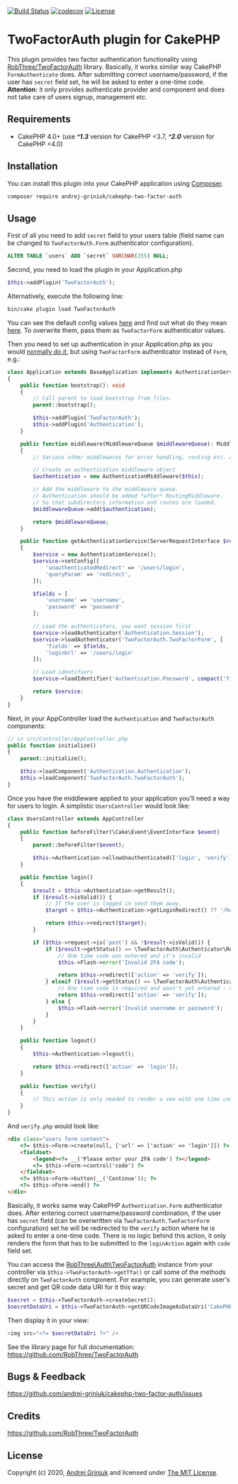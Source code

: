[![Build Status](https://img.shields.io/travis/andrej-griniuk/cakephp-two-factor-auth/master.svg?style=flat-square)](https://travis-ci.org/andrej-griniuk/cakephp-two-factor-auth)
[![codecov](https://codecov.io/gh/andrej-griniuk/cakephp-two-factor-auth/branch/master/graph/badge.svg)](https://codecov.io/gh/andrej-griniuk/cakephp-two-factor-auth)
[![License](https://img.shields.io/badge/license-MIT-blue.svg?style=flat-square)](LICENSE)

# TwoFactorAuth plugin for CakePHP

This plugin provides two factor authentication functionality using [RobThree/TwoFactorAuth](https://github.com/RobThree/TwoFactorAuth) library.
Basically, it works similar way CakePHP `FormAuthenticate` does. After submitting correct username/password, if the user has `secret` field set, he will be asked to enter a one-time code.
**Attention:** it only provides authenticate provider and component and does not take care of users signup, management etc.

## Requirements

- CakePHP 4.0+ (use ***^1.3*** version for CakePHP <3.7, ***^2.0*** version for CakePHP <4.0)

## Installation

You can install this plugin into your CakePHP application using [Composer][composer].

```bash
composer require andrej-griniuk/cakephp-two-factor-auth
```

## Usage

First of all you need to add `secret` field to your users table (field name can be changed to `TwoFactorAuth.Form` authenticator configuration).
```sql
ALTER TABLE `users` ADD `secret` VARCHAR(255) NULL;
```

Second, you need to load the plugin in your Application.php

```php
$this->addPlugin('TwoFactorAuth');
```

Alternatively, execute the following line:

```bash
bin/cake plugin load TwoFactorAuth
```

You can see the default config values [here](https://github.com/andrej-griniuk/cakephp-two-factor-auth/blob/master/src/Authenticator/TwoFactorFormAuthenticator.php) and find out what do they mean [here](https://github.com/RobThree/TwoFactorAuth#usage). To overwrite them, pass them as `TwoFactorForm` authenticator values.

Then you need to set up authentication in your Application.php as you would [normally do it](https://book.cakephp.org/authentication/2/en/index.html#getting-started), but using `TwoFactorForm` authenticator instead of `Form`, e.g.:

```php
class Application extends BaseApplication implements AuthenticationServiceProviderInterface
{
    public function bootstrap(): void
    {
        // Call parent to load bootstrap from files.
        parent::bootstrap();

        $this->addPlugin('TwoFactorAuth');
        $this->addPlugin('Authentication');
    }

    public function middleware(MiddlewareQueue $middlewareQueue): MiddlewareQueue
    {
        // Various other middlewares for error handling, routing etc. added here.

        // Create an authentication middleware object
        $authentication = new AuthenticationMiddleware($this);

        // Add the middleware to the middleware queue.
        // Authentication should be added *after* RoutingMiddleware.
        // So that subdirectory information and routes are loaded.
        $middlewareQueue->add($authentication);

        return $middlewareQueue;
    }

    public function getAuthenticationService(ServerRequestInterface $request): AuthenticationServiceInterface
    {
        $service = new AuthenticationService();
        $service->setConfig([
            'unauthenticatedRedirect' => '/users/login',
            'queryParam' => 'redirect',
        ]);

        $fields = [
            'username' => 'username',
            'password' => 'password'
        ];

        // Load the authenticators, you want session first
        $service->loadAuthenticator('Authentication.Session');
        $service->loadAuthenticator('TwoFactorAuth.TwoFactorForm', [
            'fields' => $fields,
            'loginUrl' => '/users/login'
        ]);

        // Load identifiers
        $service->loadIdentifier('Authentication.Password', compact('fields'));

        return $service;
    }
}
```

Next, in your AppController load the `Authentication` and `TwoFactorAuth` components:

```php
// in src/Controller/AppController.php
public function initialize()
{
    parent::initialize();

    $this->loadComponent('Authentication.Authentication');
    $this->loadComponent('TwoFactorAuth.TwoFactorAuth');
}
```

Once you have the middleware applied to your application you’ll need a way for users to login. A simplistic `UsersController` would look like:

```php
class UsersController extends AppController
{
    public function beforeFilter(\Cake\Event\EventInterface $event)
    {
        parent::beforeFilter($event);

        $this->Authentication->allowUnauthenticated(['login', 'verify']);
    }

    public function login()
    {
        $result = $this->Authentication->getResult();
        if ($result->isValid()) {
            // If the user is logged in send them away.
            $target = $this->Authentication->getLoginRedirect() ?? '/home';

            return $this->redirect($target);
        }

        if ($this->request->is('post') && !$result->isValid()) {
            if ($result->getStatus() == \TwoFactorAuth\Authenticator\Result::TWO_FACTOR_AUTH_FAILED) {
                // One time code was entered and it's invalid
                $this->Flash->error('Invalid 2FA code');

                return $this->redirect(['action' => 'verify']);
            } elseif ($result->getStatus() == \TwoFactorAuth\Authenticator\Result::TWO_FACTOR_AUTH_REQUIRED) {
                // One time code is required and wasn't yet entered - redirect to the verify action 
                return $this->redirect(['action' => 'verify']);
            } else {
                $this->Flash->error('Invalid username or password');
            }
        }
    }

    public function logout()
    {
        $this->Authentication->logout();

        return $this->redirect(['action' => 'login']);
    }

    public function verify()
    {
        // This action is only needed to render a vew with one time code form
    }
}
```

And `verify.php` would look like:

```html
<div class="users form content">
    <?= $this->Form->create(null, ['url' => ['action' => 'login']]) ?>
    <fieldset>
        <legend><?= __('Please enter your 2FA code') ?></legend>
        <?= $this->Form->control('code') ?>
    </fieldset>
    <?= $this->Form->button(__('Continue')); ?>
    <?= $this->Form->end() ?>
</div>
```

Basically, it works same way CakePHP `Authentication.Form` authenticator does.
After entering correct username/password combination, if the user has `secret` field (can be overwritten via `TwoFactorAuth.TwoFactorForm` configuration) set he will be redirected to the `verify` action where he is asked to enter a one-time code.
There is no logic behind this action, it only renders the form that has to be submitted to the `loginAction` again with `code` field set.

You can access the [RobThree\Auth\TwoFactorAuth](https://github.com/RobThree/TwoFactorAuth) instance from your controller via `$this->TwoFactorAuth->getTfa()` or call some of the methods directly on `TwoFactorAuth` component. For example, you can generate user's secret and get QR code data URI for it this way:
```php
$secret = $this->TwoFactorAuth->createSecret();
$secretDataUri = $this->TwoFactorAuth->getQRCodeImageAsDataUri('CakePHP:user@email.com', $secret);
```
Then display it in your view:
```php
<img src="<?= $secretDataUri ?>" />
```
See the library page for full documentation: https://github.com/RobThree/TwoFactorAuth

## Bugs & Feedback

https://github.com/andrej-griniuk/cakephp-two-factor-auth/issues

## Credits

https://github.com/RobThree/TwoFactorAuth

## License

Copyright (c) 2020, [Andrej Griniuk][andrej-griniuk] and licensed under [The MIT License][mit].

[cakephp]:http://cakephp.org
[composer]:http://getcomposer.org
[mit]:http://www.opensource.org/licenses/mit-license.php
[andrej-griniuk]:https://github.com/andrej-griniuk
